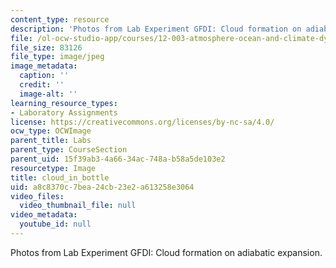```yaml
---
content_type: resource
description: 'Photos from Lab Experiment GFDI: Cloud formation on adiabatic expansion.'
file: /ol-ocw-studio-app/courses/12-003-atmosphere-ocean-and-climate-dynamics-fall-2008/a8c8370c7bea24cb23e2a613258e3064_cloud_in_bottle.jpg
file_size: 83126
file_type: image/jpeg
image_metadata:
  caption: ''
  credit: ''
  image-alt: ''
learning_resource_types:
- Laboratory Assignments
license: https://creativecommons.org/licenses/by-nc-sa/4.0/
ocw_type: OCWImage
parent_title: Labs
parent_type: CourseSection
parent_uid: 15f39ab3-4a66-34ac-748a-b58a5de103e2
resourcetype: Image
title: cloud_in_bottle
uid: a8c8370c-7bea-24cb-23e2-a613258e3064
video_files:
  video_thumbnail_file: null
video_metadata:
  youtube_id: null
---
```

Photos from Lab Experiment GFDI: Cloud formation on adiabatic expansion.